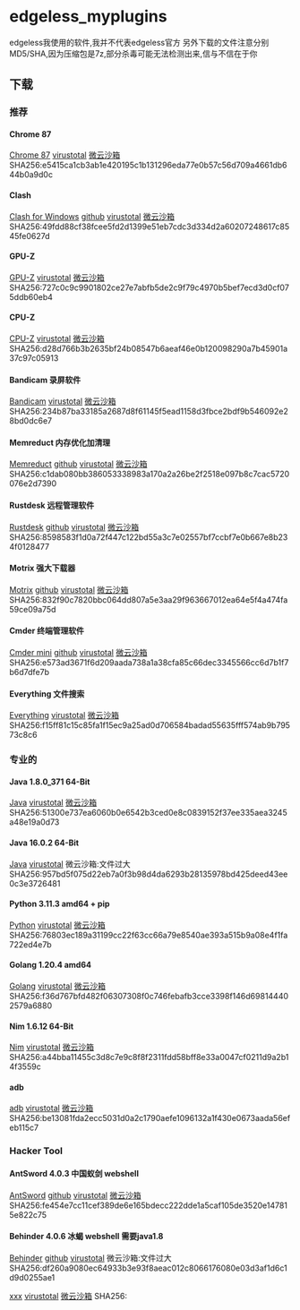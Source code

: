 # edgeless_myplugins
edgeless我使用的软件,我并不代表edgeless官方
另外下载的文件注意分别MD5/SHA,因为压缩包是7z,部分杀毒可能无法检测出来,信与不信在于你
## 下载
### 推荐
#### Chrome 87
[Chrome 87](https://www.123pan.com/s/gpyA-AM0A3.html) [virustotal](https://www.virustotal.com/gui/file/e5415ca1cb3ab1e420195c1b131296eda77e0b57c56d709a4661db644b0a9d0c)  [微云沙箱](https://s.threatbook.com/report/file/e5415ca1cb3ab1e420195c1b131296eda77e0b57c56d709a4661db644b0a9d0c) SHA256:e5415ca1cb3ab1e420195c1b131296eda77e0b57c56d709a4661db644b0a9d0c
#### Clash
[Clash for Windows](https://u.pcloud.link/publink/show?code=XZz1GtVZozzNX9WWRR0aoaK8VVzmAkpOI5fy) [github](https://github.com/Fndroid/clash_for_windows_pkg)  [virustotal](https://www.virustotal.com/gui/file/49fdd88cf38fcee5fd2d1399e51eb7cdc3d334d2a60207248617c8545fe0627d)  [微云沙箱](https://s.threatbook.com/report/file/49fdd88cf38fcee5fd2d1399e51eb7cdc3d334d2a60207248617c8545fe0627d)  SHA256:49fdd88cf38fcee5fd2d1399e51eb7cdc3d334d2a60207248617c8545fe0627d
#### GPU-Z
[GPU-Z](https://www.123pan.com/s/gpyA-9M0A3.html) [virustotal](https://www.virustotal.com/gui/file/727c0c9c9901802ce27e7abfb5de2c9f79c4970b5bef7ecd3d0cf075ddb60eb4)  [微云沙箱](https://s.threatbook.com/report/file/727c0c9c9901802ce27e7abfb5de2c9f79c4970b5bef7ecd3d0cf075ddb60eb4)  SHA256:727c0c9c9901802ce27e7abfb5de2c9f79c4970b5bef7ecd3d0cf075ddb60eb4
#### CPU-Z
[CPU-Z](https://www.123pan.com/s/gpyA-EM0A3.html) [virustotal](https://www.virustotal.com/gui/file/d28d766b3b2635bf24b08547b6aeaf46e0b120098290a7b45901a37c97c05913)  [微云沙箱](https://s.threatbook.com/report/file/d28d766b3b2635bf24b08547b6aeaf46e0b120098290a7b45901a37c97c05913)  SHA256:d28d766b3b2635bf24b08547b6aeaf46e0b120098290a7b45901a37c97c05913
#### Bandicam  录屏软件
[Bandicam](https://www.123pan.com/s/gpyA-kM0A3.html)  [virustotal](https://www.virustotal.com/gui/file/234b87ba33185a2687d8f61145f5ead1158d3fbce2bdf9b546092e28bd0dc6e7)  [微云沙箱](https://s.threatbook.com/report/file/234b87ba33185a2687d8f61145f5ead1158d3fbce2bdf9b546092e28bd0dc6e7)  SHA256:234b87ba33185a2687d8f61145f5ead1158d3fbce2bdf9b546092e28bd0dc6e7
#### Memreduct 内存优化加清理
[Memreduct](https://www.123pan.com/s/gpyA-oM0A3.html) [github](https://github.com/henrypp/memreduct)  [virustotal](https://www.virustotal.com/gui/file/c1dab080bb386053338983a170a2a26be2f2518e097b8c7cac5720076e2d7390)  [微云沙箱](https://s.threatbook.com/report/file/c1dab080bb386053338983a170a2a26be2f2518e097b8c7cac5720076e2d7390)  SHA256:c1dab080bb386053338983a170a2a26be2f2518e097b8c7cac5720076e2d7390
#### Rustdesk  远程管理软件
[Rustdesk](https://www.123pan.com/s/gpyA-mM0A3.html)  [github](https://github.com/rustdesk/rustdesk)  [virustotal](https://www.virustotal.com/gui/file/8598583f1d0a72f447c122bd55a3c7e02557bf7ccbf7e0b667e8b234f0128477)  [微云沙箱](https://s.threatbook.com/report/file/8598583f1d0a72f447c122bd55a3c7e02557bf7ccbf7e0b667e8b234f0128477)  SHA256:8598583f1d0a72f447c122bd55a3c7e02557bf7ccbf7e0b667e8b234f0128477
#### Motrix  强大下载器
[Motrix](https://www.123pan.com/s/gpyA-1M0A3.html) [github](https://github.com/agalwood/Motrix) [virustotal](https://www.virustotal.com/gui/file/832f90c7820bbc064dd807a5e3aa29f963667012ea64e5f4a474fa59ce09a75d)  [微云沙箱](https://s.threatbook.com/report/file/832f90c7820bbc064dd807a5e3aa29f963667012ea64e5f4a474fa59ce09a75d)  SHA256:832f90c7820bbc064dd807a5e3aa29f963667012ea64e5f4a474fa59ce09a75d
#### Cmder 终端管理软件
[Cmder mini](https://www.123pan.com/s/gpyA-4M0A3.html) [github](https://github.com/cmderdev/cmder) [virustotal](https://www.virustotal.com/gui/file/e573ad3671f6d209aada738a1a38cfa85c66dec3345566cc6d7b1f7b6d7dfe7b)  [微云沙箱](https://s.threatbook.com/report/file/e573ad3671f6d209aada738a1a38cfa85c66dec3345566cc6d7b1f7b6d7dfe7b)  SHA256:e573ad3671f6d209aada738a1a38cfa85c66dec3345566cc6d7b1f7b6d7dfe7b
#### Everything  文件搜索
[Everything](https://www.123pan.com/s/gpyA-pM0A3.html)  [virustotal](https://www.virustotal.com/gui/file/f15ff81c15c85fa1f15ec9a25ad0d706584badad55635fff574ab9b79573c8c6)  [微云沙箱](https://s.threatbook.com/report/file/f15ff81c15c85fa1f15ec9a25ad0d706584badad55635fff574ab9b79573c8c6)  SHA256:f15ff81c15c85fa1f15ec9a25ad0d706584badad55635fff574ab9b79573c8c6
### 专业的
#### Java 1.8.0_371 64-Bit
[Java](https://www.123pan.com/s/gpyA-BM0A3.html)  [virustotal](https://www.virustotal.com/gui/file/51300e737ea6060b0e6542b3ced0e8c0839152f37ee335aea3245a48e19a0d73)  [微云沙箱](https://s.threatbook.com/report/file/51300e737ea6060b0e6542b3ced0e8c0839152f37ee335aea3245a48e19a0d73)  SHA256:51300e737ea6060b0e6542b3ced0e8c0839152f37ee335aea3245a48e19a0d73
#### Java 16.0.2 64-Bit
[Java](https://www.123pan.com/s/gpyA-JM0A3.html)  [virustotal](https://www.virustotal.com/gui/file/957bd5f075d22eb7a0f3b98d4da6293b28135978bd425deed43ee0c3e3726481)  微云沙箱:文件过大  SHA256:957bd5f075d22eb7a0f3b98d4da6293b28135978bd425deed43ee0c3e3726481
#### Python 3.11.3 amd64 + pip
[Python](https://www.123pan.com/s/gpyA-IM0A3.html)  [virustotal](https://www.virustotal.com/gui/file/76803ec189a31199cc22f63cc66a79e8540ae393a515b9a08e4f1fa722ed4e7b)  [微云沙箱](https://s.threatbook.com/report/file/76803ec189a31199cc22f63cc66a79e8540ae393a515b9a08e4f1fa722ed4e7b)  SHA256:76803ec189a31199cc22f63cc66a79e8540ae393a515b9a08e4f1fa722ed4e7b
#### Golang 1.20.4 amd64
[Golang](https://www.123pan.com/s/gpyA-MM0A3.html)  [virustotal](https://www.virustotal.com/gui/file/f36d767bfd482f06307308f0c746febafb3cce3398f146d698144402579a6880)  [微云沙箱](https://s.threatbook.com/report/file/f36d767bfd482f06307308f0c746febafb3cce3398f146d698144402579a6880)  SHA256:f36d767bfd482f06307308f0c746febafb3cce3398f146d698144402579a6880
#### Nim 1.6.12 64-Bit
[Nim](https://www.123pan.com/s/gpyA-wM0A3.html)  [virustotal](https://www.virustotal.com/gui/file/a44bba11455c3d8c7e9c8f8f2311fdd58bff8e33a0047cf0211d9a2b14f3559c)  [微云沙箱](https://s.threatbook.com/report/file/a44bba11455c3d8c7e9c8f8f2311fdd58bff8e33a0047cf0211d9a2b14f3559c)  SHA256:a44bba11455c3d8c7e9c8f8f2311fdd58bff8e33a0047cf0211d9a2b14f3559c
####  adb
[adb](https://www.123pan.com/s/gpyA-eM0A3.html)  [virustotal](https://www.virustotal.com/gui/file/be13081fda2ecc5031d0a2c1790aefe1096132a1f430e0673aada56efeb115c7)  [微云沙箱](https://s.threatbook.com/report/file/be13081fda2ecc5031d0a2c1790aefe1096132a1f430e0673aada56efeb115c7)  SHA256:be13081fda2ecc5031d0a2c1790aefe1096132a1f430e0673aada56efeb115c7
### Hacker Tool
#### AntSword 4.0.3 中国蚁剑 webshell
[AntSword](https://www.123pan.com/s/gpyA-YM0A3.html)  [github](https://github.com/AntSwordProject/antSword/)  [virustotal](https://www.virustotal.com/gui/file/fe454e7cc11cef389de6e165bdecc222dde1a5caf105de3520e147815e822c75)  [微云沙箱](https://s.threatbook.com/report/file/fe454e7cc11cef389de6e165bdecc222dde1a5caf105de3520e147815e822c75)  SHA256:fe454e7cc11cef389de6e165bdecc222dde1a5caf105de3520e147815e822c75
#### Behinder 4.0.6 冰蝎 webshell 需要java1.8
[Behinder](https://www.123pan.com/s/gpyA-PM0A3.html)  [github](https://github.com/rebeyond/Behinder)  [virustotal](https://www.virustotal.com/gui/file/df260a9080ec64933b3e93f8aeac012c8066176080e03d3af1d6c1d9d0255ae1)  微云沙箱:文件过大  SHA256:df260a9080ec64933b3e93f8aeac012c8066176080e03d3af1d6c1d9d0255ae1


[xxx]()  [virustotal]()  [微云沙箱]()  SHA256:
